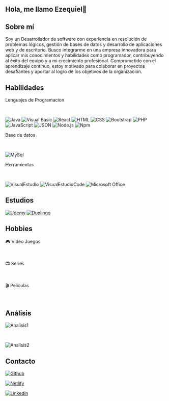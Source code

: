 ## Hola, me llamo Ezequiel👋
 
## Sobre mí

Soy un Desarrollador de software con experiencia en resolución de problemas lógicos, gestión de bases de datos y desarrollo de aplicaciones web y de escritorio. Busco integrarme en una empresa innovadora para aplicar mis conocimientos y habilidades como programador, contribuyendo al éxito del equipo y a mi crecimiento profesional. Comprometido con el aprendizaje continuo, estoy motivado para colaborar en proyectos desafiantes y aportar al logro de los objetivos de la organización.
 
 
## Habilidades

Lenguajes de Programacion

<br>
 
![Java](https://img.shields.io/badge/Java-ED8B00?style=for-the-badge&logo=openjdk&logoColor=white) 
![Visual Basic](https://img.shields.io/badge/visual_basic-512BD4?style=for-the-badge&logo=visualbasic&Color=white)
![React](https://img.shields.io/badge/React-61DAFB?style=for-the-badge&logo=React&logoColor=white)
![HTML](https://img.shields.io/badge/HTML5-E34F26?style=for-the-badge&logo=html5&logoColor=white)
![CSS](https://img.shields.io/badge/CSS3-1572B6?style=for-the-badge&logo=css3&logoColor=white)
![Bootstrap](https://img.shields.io/badge/Bootstrap-563D7C?style=for-the-badge&logo=bootstrap&logoColor=white)
![PHP](https://img.shields.io/badge/PHP-777BB4?style=for-the-badge&logo=php&logoColor=white)
![JavaScript](https://img.shields.io/badge/JavaScript-323330?style=for-the-badge&logo=javascript&logoColor=F7DF1E)
![JSON](https://img.shields.io/badge/json-000000?style=for-the-badge&logo=json&logoColor=white)
![Node.js](https://img.shields.io/badge/Node.js-43853D?style=for-the-badge&logo=node.js&logoColor=white)
![Npm](https://img.shields.io/badge/npm-CB3837?style=for-the-badge&logo=npm&logoColor=red)
 
Base de datos

<br>

![MySql](https://img.shields.io/badge/MySQL-005C84?style=for-the-badge&logo=mysql&logoColor=white)

 
Herramientas

<br>

![VisualEstudio](https://img.shields.io/badge/Visual_Studio-5C2D91?style=for-the-badge&logo=visual%20studio&logoColor=white)
![VisualEstudioCode](https://img.shields.io/badge/Visual_Studio_Code-0078D4?style=for-the-badge&logo=visual%20studio%20code&logoColor=white)
![Microsoft Office](https://img.shields.io/badge/Microsoft_Office-D83B01?style=for-the-badge&logo=microsoft-office&logoColor=white)
 
## Estudios

[![Udemy](https://img.shields.io/badge/Udemy-EC5252?style=for-the-badge&logo=Udemy&logoColor=white)](https://www.udemy.com/user/joseph-miranda-8/)
[![Duolingo](https://img.shields.io/badge/Duolingo-58CC02?style=for-the-badge&logo=Duolingo&logoColor=white)](https://es.duolingo.com/profile/Jkatyam52)
 
## Hobbies

🎮 Video Juegos

<br>

📺 Series

<br>

🎬 Peliculas

<br>
 
## Análisis

![Analisis1](https://github-readme-stats.vercel.app/api?username=EZKL31&theme=blue-green)

<br>

![Analisis2](https://github-readme-stats.vercel.app/api/top-langs/?username=EZKL31&theme=blue-green)
 
## Contacto

[![Github](https://img.shields.io/badge/GitHub-100000?style=for-the-badge&logo=github&logoColor=white)](https://github.com/jkatyam52)

[![Netlify](https://img.shields.io/badge/Netlify-00C7B7?style=for-the-badge&logo=netlify&logoColor=white)](https://app.netlify.com/teams/jkatyam52/overview)

[![Linkedin](https://img.shields.io/badge/LinkedIn-0077B5?style=for-the-badge&logo=linkedin&logoColor=white)](https://www.linkedin.com/in/jkatyam52/)
